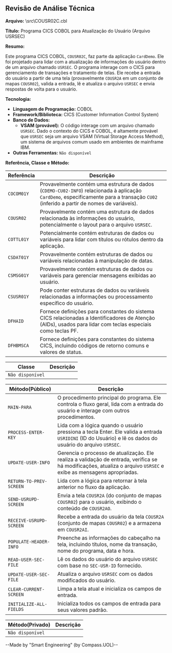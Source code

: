 ## Revisão de Análise Técnica

**Arquivo:**  \src\COUSR02C.cbl

**Título:**  Programa CICS COBOL para Atualização do Usuário (Arquivo USRSEC)

**Resumo:** 

Este programa CICS COBOL, `COUSR02C`, faz parte da aplicação `CardDemo`. Ele foi projetado para lidar com a atualização de informações do usuário dentro de um arquivo chamado `USRSEC`. O programa interage com o CICS para gerenciamento de transações e tratamento de telas. Ele recebe a entrada do usuário a partir de uma tela (provavelmente `COUSR2A` em um conjunto de mapas `COUSR02`), valida a entrada, lê e atualiza o arquivo `USRSEC` e envia respostas de volta para o usuário.

**Tecnologia:**

* **Linguagem de Programação:** COBOL
* **Framework/Biblioteca:** CICS (Customer Information Control System)
* **Banco de Dados:**  
   * **VSAM (provável):** O código interage com um arquivo chamado `USRSEC`. Dado o contexto do CICS e COBOL, é altamente provável que `USRSEC` seja um arquivo VSAM (Virtual Storage Access Method), um sistema de arquivos comum usado em ambientes de mainframe IBM. 
* **Outras Ferramentas:** `Não disponível` 

**Referência, Classe e Método:**

| Referência | Descrição |
|---|---|
| `COCOM01Y` | Provavelmente contém uma estrutura de dados (`CDEMO-CU02-INFO`) relacionada à aplicação `CardDemo`, especificamente para a transação `CU02` (inferido a partir de nomes de variáveis). |
| `COUSR02` | Provavelmente contém uma estrutura de dados relacionada às informações do usuário, potencialmente o layout para o arquivo `USRSEC`. |
| `COTTL01Y` | Potencialmente contém estruturas de dados ou variáveis para lidar com títulos ou rótulos dentro da aplicação. |
| `CSDAT01Y` | Provavelmente contém estruturas de dados ou variáveis relacionadas à manipulação de datas. |
| `CSMSG01Y` | Provavelmente contém estruturas de dados ou variáveis para gerenciar mensagens exibidas ao usuário.  |
| `CSUSR01Y` | Pode conter estruturas de dados ou variáveis relacionadas a informações ou processamento específico do usuário. |
| `DFHAID` | Fornece definições para constantes do sistema CICS relacionadas a Identificadores de Atenção (AIDs), usados para lidar com teclas especiais como teclas PF. |
| `DFHBMSCA` | Fornece definições para constantes do sistema CICS, incluindo códigos de retorno comuns e valores de status. |

| Classe | Descrição |
|---|---|
| `Não disponível` |  |

| Método(Público) | Descrição |
|---|---|
| `MAIN-PARA` | O procedimento principal do programa. Ele controla o fluxo geral, lida com a entrada do usuário e interage com outros procedimentos. | 
| `PROCESS-ENTER-KEY` |  Lida com a lógica quando o usuário pressiona a tecla Enter. Ele valida a entrada `USRIDINI` (ID do Usuário) e lê os dados do usuário do arquivo `USRSEC`. |
| `UPDATE-USER-INFO` |  Gerencia o processo de atualização. Ele realiza a validação de entrada, verifica se há modificações, atualiza o arquivo `USRSEC` e exibe as mensagens apropriadas. |
| `RETURN-TO-PREV-SCREEN` |  Lida com a lógica para retornar à tela anterior no fluxo da aplicação. |
| `SEND-USRUPD-SCREEN` |  Envia a tela `COUSR2A` (do conjunto de mapas `COUSR02`) para o usuário, exibindo o conteúdo de `COUSR2AO`. |
| `RECEIVE-USRUPD-SCREEN` |  Recebe a entrada do usuário da tela `COUSR2A` (conjunto de mapas `COUSR02`) e a armazena em `COUSR2AI`. |
| `POPULATE-HEADER-INFO` |  Preenche as informações do cabeçalho na tela, incluindo títulos, nome da transação, nome do programa, data e hora. |
| `READ-USER-SEC-FILE` |  Lê os dados do usuário do arquivo `USRSEC` com base no `SEC-USR-ID` fornecido. |
| `UPDATE-USER-SEC-FILE` |  Atualiza o arquivo `USRSEC` com os dados modificados do usuário. |
| `CLEAR-CURRENT-SCREEN` |  Limpa a tela atual e inicializa os campos de entrada. |
| `INITIALIZE-ALL-FIELDS` |  Inicializa todos os campos de entrada para seus valores padrão. |

| Método(Privado) | Descrição |
|---|---|
| `Não disponível` |  |

--Made by "Smart Engineering" (by Compass.UOL)--